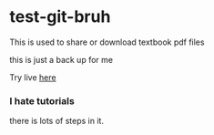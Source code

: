 # test-git-bruh
This is used to share or download textbook pdf files

this is just a back up for me

Try live [here](https://grade7pdf.netlify.app)

### I hate tutorials

there is lots of steps in it.